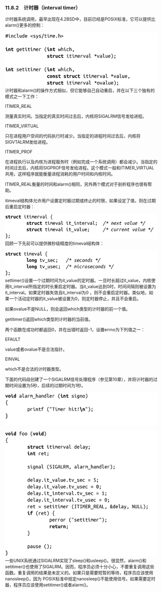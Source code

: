 ### 11.8.2　计时器（interval timer）

计时器系统调用，最早出现在4.2BSD中，目前已经是POSIX标准，它可以提供比alarm()更多的控制：



![563.png](../images/563.png)
计时器和alarm()的操作方式相似，但它能够自己自动重启，并在以下三个独有的模式之一下工作：

ITIMER_REAL

测量真实时间。当指定的真实时间过去后，内核将SIGALRM信号发给进程。

ITIMER_VIRTUAL

只在进程用户空间的代码执行时减少。当指定的进程时间过去后，内核将SIGVTALRM发给进程。

ITIMER_PROF

在进程执行以及内核为进程服务时（例如完成一个系统调用）都会减少。当指定的时间过去后，内核将SIGPROF信号发给进程。这个模式一般和ITIMER_VIRTUAL共用，这样程序就能衡量进程消耗的用户时间和内核时间。

ITIMER_REAL衡量的时间和alarm()相同，另外两个模式对于剖析程序也很有帮助。

itimeval结构体允许用户设置定时器过期或终止的时限，如果设定了值，则在过期后重启定时器：



![564.png](../images/564.png)
回顾一下先前可以提供微秒级精度的timeval结构体：



![565.png](../images/565.png)
settimer()设置一个过期时间为it_value的定时器。一旦时长超过it_value，内核使用it_interval所指定的时长重启定时器。当it_value达到0时，时间间隔则被设置为it_interval。如果定时器失效且it_interval为0 ，则不会重启定时器。类似地，如果一个活动定时器的it_value被设置为0，则定时器停止，并且不会重启。

如果ovalue不是NULL，则会返回which类型的计时器的前一个值。

getitimer()返回which类型的计时器的当前值。

两个函数在成功时都返回0，并在出错时返回-1，设置errno为下列值之一：

EFAULT

value或者ovalue不是合法指针。

EINVAL

which不是合法的计时器类型。

下面的代码段创建了一个SIGALRM信号处理程序（参见第10章），并将计时器的过期时间设置为5秒，后续的过期时间为1秒。



![566.png](../images/566.png)


![567.png](../images/567.png)
一些UNIX系统通过SIGALRM实现了sleep()和usleep()。很显然，alarm()和setitimer()也使用了SIGALRM。因而，程序员必须十分小心，不要重复调用这些函数。重复调用的结果是未定义的。如果只是需要短暂的等待，程序员应该使用nanosleep()，因为 POSIX标准中规定nanosleep()不能使用信号。如果需要定时器，程序员应该使用setitimer()或者alarm()。

